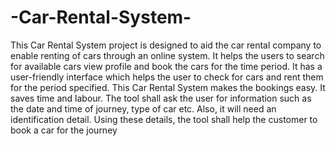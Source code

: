 # -Car-Rental-System-
 This Car Rental System project is designed to aid the car rental company to enable renting of cars through an online system. It helps the users to search for available cars view profile and book the cars for the time period. It has a user-friendly interface which helps the user to check for cars and rent them for the period specified. This Car Rental System makes the bookings easy. It saves time and labour. The tool shall ask the user for information such as the date and time of journey, type of car etc. Also, it will need an identification detail. Using these details, the tool shall help the customer to book a car for the journey
